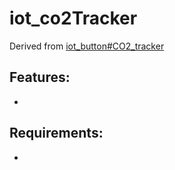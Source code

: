 # iot_co2Tracker

Derived from [iot_button#CO2_tracker](https://github.com/paclema/iot_button/tree/CO2_tracker)

## Features:

* 

## Requirements:

* 
